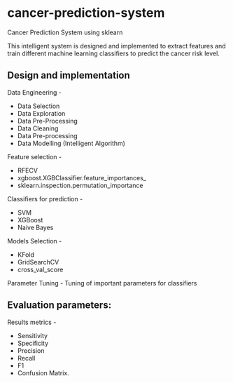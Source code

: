 # cancer-prediction-system
Cancer Prediction System using sklearn

This intelligent system is designed and implemented to extract features and train different machine learning classifiers to predict the cancer risk level.

## Design and implementation 
Data Engineering -
 - Data Selection
 - Data Exploration
 - Data Pre-Processing
  - Data Cleaning
  - Data Pre-processing
 - Data Modelling (Intelligent Algorithm)

Feature selection -
 - RFECV
 - xgboost.XGBClassifier.feature_importances_
 - sklearn.inspection.permutation_importance

Classifiers for prediction -
 - SVM
 - XGBoost
 - Naive Bayes
 
Models Selection - 
 - KFold
 - GridSearchCV
 - cross_val_score
 
 Parameter Tuning - Tuning of important parameters for classifiers

## Evaluation parameters: 
Results metrics - 
 - Sensitivity
 - Specificity
 - Precision
 - Recall
 - F1
 - Confusion Matrix.

